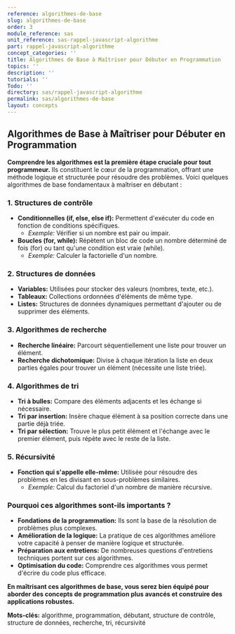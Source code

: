 ```yaml
---
reference: algorithmes-de-base
slug: algorithmes-de-base
order: 3
module_reference: sas
unit_reference: sas-rappel-javascript-algorithme
part: rappel-javascript-algorithme
concept_categories: ''
title: Algorithmes de Base à Maîtriser pour Débuter en Programmation
topics: ''
description: ''
tutorials: ''
Todo: ''
directory: sas/rappel-javascript-algorithme
permalink: sas/algorithmes-de-base
layout: concepts
---
```


## Algorithmes de Base à Maîtriser pour Débuter en Programmation

**Comprendre les algorithmes est la première étape cruciale pour tout programmeur.** Ils constituent le cœur de la programmation, offrant une méthode logique et structurée pour résoudre des problèmes. Voici quelques algorithmes de base fondamentaux à maîtriser en débutant :

### 1. **Structures de contrôle**
* **Conditionnelles (if, else, else if):** Permettent d'exécuter du code en fonction de conditions spécifiques.
  * *Exemple:* Vérifier si un nombre est pair ou impair.
* **Boucles (for, while):** Répètent un bloc de code un nombre déterminé de fois (for) ou tant qu'une condition est vraie (while).
  * *Exemple:* Calculer la factorielle d'un nombre.

### 2. **Structures de données**
* **Variables:** Utilisées pour stocker des valeurs (nombres, texte, etc.).
* **Tableaux:** Collections ordonnées d'éléments de même type.
* **Listes:** Structures de données dynamiques permettant d'ajouter ou de supprimer des éléments.

### 3. **Algorithmes de recherche**
* **Recherche linéaire:** Parcourt séquentiellement une liste pour trouver un élément.
* **Recherche dichotomique:** Divise à chaque itération la liste en deux parties égales pour trouver un élément (nécessite une liste triée).

### 4. **Algorithmes de tri**
* **Tri à bulles:** Compare des éléments adjacents et les échange si nécessaire.
* **Tri par insertion:** Insère chaque élément à sa position correcte dans une partie déjà triée.
* **Tri par sélection:** Trouve le plus petit élément et l'échange avec le premier élément, puis répète avec le reste de la liste.

### 5. **Récursivité**
* **Fonction qui s'appelle elle-même:** Utilisée pour résoudre des problèmes en les divisant en sous-problèmes similaires.
  * *Exemple:* Calcul du factoriel d'un nombre de manière récursive.

### Pourquoi ces algorithmes sont-ils importants ?
* **Fondations de la programmation:** Ils sont la base de la résolution de problèmes plus complexes.
* **Amélioration de la logique:** La pratique de ces algorithmes améliore votre capacité à penser de manière logique et structurée.
* **Préparation aux entretiens:** De nombreuses questions d'entretiens techniques portent sur ces algorithmes.
* **Optimisation du code:** Comprendre ces algorithmes vous permet d'écrire du code plus efficace.


**En maîtrisant ces algorithmes de base, vous serez bien équipé pour aborder des concepts de programmation plus avancés et construire des applications robustes.**


**Mots-clés:** algorithme, programmation, débutant, structure de contrôle, structure de données, recherche, tri, récursivité
